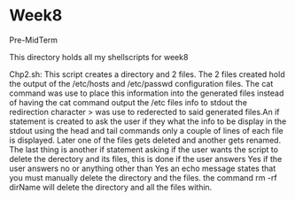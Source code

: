 # Week8
Pre-MidTerm

This directory holds all my shellscripts for week8 

Chp2.sh:
	This script creates a directory and 2 files. The 2 files created hold the output of
the /etc/hosts and /etc/passwd configuration files. The cat command was use to place this information into the generated files instead of having the cat command output the
/etc files info to stdout the redirection character > was use to rederected to said generated files.An if statement is created to ask the user if they what the info to be display in the stdout
using the head and tail commands only a couple of lines of each file is displayed.
Later one of the files gets deleted and another gets renamed. The last thing is another
if statement asking if the user wants the script to delete the derectory and its files, this is done if the user answers Yes if the user answers no or anything other than Yes an echo
message states that you must manually delete the directory and the files. 
the command rm -rf dirName will delete the directory and all the files within.


